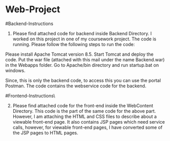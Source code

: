 # Web-Project

#Backend-Instructions

1. Please find attached code for backend inside Backend Directory.
I worked on this project in one of my coursework project. The code is running. Please follow the following steps to run the code:

Please install Apache Tomcat version 8.5. 
Start Tomcat and deploy the code. 
Put the war file (attached with this mail under the name Backend.war) in the Webapps folder. 
Go to Apache/bin directory and run startup.bat on windows. 

Since, this is only the backend code, to access this you can use the portal Postman. 
The code contains the webservice code for the backend. 

#Frontend-Instructions\

2. Please find attached code for the front-end inside the WebContent Directory. 
This code is the part of the same code for the above part. However, I am attaching the HTML and CSS files to describe about a viewable front-end page. It also contains JSP pages which need service calls, however, for viewable front-end pages, I have converted some of the JSP pages to HTML pages.
